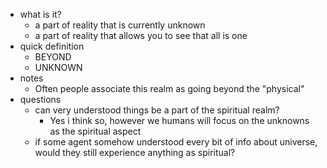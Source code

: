   * what is it?
    * a part of reality that is currently unknown
    * a part of reality that allows you to see that all is one
  * quick definition
    * BEYOND
    * UNKNOWN
  * notes
    * Often people associate this realm as going beyond the "physical"
  * questions
    * can very understood things be a part of the spiritual realm?
      * Yes i think so, however we humans will focus on the unknowns as the spiritual aspect
    * if some agent somehow understood every bit of info about universe, would they still experience anything as spiritual?